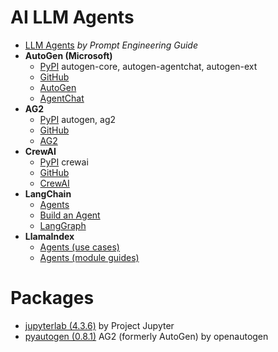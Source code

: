 # AI LLM Agents
- [LLM Agents](https://www.promptingguide.ai/research/llm-agents) *by Prompt Engineering Guide*
- **AutoGen (Microsoft)**
  - [PyPI](https://pypi.org/user/AutoGenDevs/) autogen-core, autogen-agentchat, autogen-ext
  - [GitHub](https://github.com/microsoft/autogen)
  - [AutoGen](https://microsoft.github.io/autogen/stable/index.html)
  - [AgentChat](https://microsoft.github.io/autogen/stable/user-guide/agentchat-user-guide/index.html)
- **AG2**
  - [PyPI](https://pypi.org/user/autogen-ai/) autogen, ag2
  - [GitHub](https://github.com/ag2ai/ag2)
  - [AG2](https://ag2.ai/)
- **CrewAI**
  - [PyPI](https://pypi.org/project/crewai/) crewai
  - [GitHub](https://github.com/crewAIInc/crewAI)
  - [CrewAI](https://www.crewai.com/)
- **LangChain**
  - [Agents](https://python.langchain.com/docs/how_to/#agents)
  - [Build an Agent](https://python.langchain.com/docs/tutorials/agents/)
  - [LangGraph](https://langchain-ai.github.io/langgraph/)
- **LlamaIndex**
  - [Agents (use cases)](https://docs.llamaindex.ai/en/stable/use_cases/agents/)
  - [Agents (module guides)](https://docs.llamaindex.ai/en/stable/module_guides/deploying/agents/)

# Packages
- [jupyterlab (4.3.6)](https://pypi.org/project/pyautogen/) by Project Jupyter
- [pyautogen (0.8.1)](https://pypi.org/project/pyautogen/) AG2 (formerly AutoGen) by openautogen